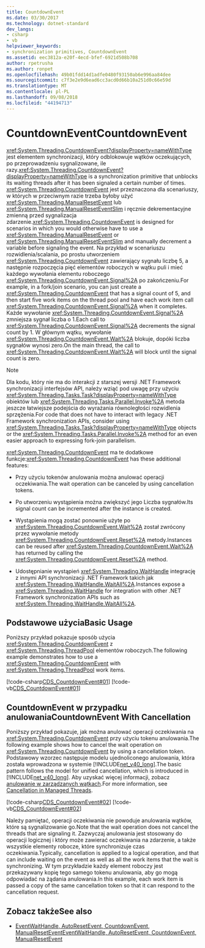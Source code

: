 ```yaml
---
title: CountdownEvent
ms.date: 03/30/2017
ms.technology: dotnet-standard
dev_langs:
- csharp
- vb
helpviewer_keywords:
- synchronization primitives, CountdownEvent
ms.assetid: eec3812a-e20f-4ecd-bfef-6921d508b708
author: rpetrusha
ms.author: ronpet
ms.openlocfilehash: 49b01fdd14d1adfe0480f93150ab6e996aa84dee
ms.sourcegitcommit: c7f3e2e9d6ead6cc3acd0d66b10a251d0c66e59d
ms.translationtype: MT
ms.contentlocale: pl-PL
ms.lasthandoff: 09/08/2018
ms.locfileid: "44194713"
---
```

# <a name="countdownevent"></a><span data-ttu-id="16a39-102">CountdownEvent</span><span class="sxs-lookup"><span data-stu-id="16a39-102">CountdownEvent</span></span>
<span data-ttu-id="16a39-103"><xref:System.Threading.CountdownEvent?displayProperty=nameWithType> jest elementem synchronizacji, który odblokowuje wątków oczekujących, po przeprowadzeniu sygnalizowane, ile razy.</span><span class="sxs-lookup"><span data-stu-id="16a39-103"><xref:System.Threading.CountdownEvent?displayProperty=nameWithType> is a synchronization primitive that unblocks its waiting threads after it has been signaled a certain number of times.</span></span> <span data-ttu-id="16a39-104"><xref:System.Threading.CountdownEvent> jest przeznaczona dla scenariuszy, w których w przeciwnym razie trzeba byłoby użyć <xref:System.Threading.ManualResetEvent> lub <xref:System.Threading.ManualResetEventSlim> i ręcznie dekrementacyjne zmienną przed sygnalizacja zdarzenie.</span><span class="sxs-lookup"><span data-stu-id="16a39-104"><xref:System.Threading.CountdownEvent> is designed for scenarios in which you would otherwise have to use a <xref:System.Threading.ManualResetEvent> or <xref:System.Threading.ManualResetEventSlim> and manually decrement a variable before signaling the event.</span></span> <span data-ttu-id="16a39-105">Na przykład w scenariuszu rozwidlenia/scalania, po prostu utworzeniem <xref:System.Threading.CountdownEvent> zawierający sygnału liczbę 5, a następnie rozpoczęcia pięć elementów roboczych w wątku puli i mieć każdego wywołania elementu roboczego <xref:System.Threading.CountdownEvent.Signal%2A> po zakończeniu.</span><span class="sxs-lookup"><span data-stu-id="16a39-105">For example, in a fork/join scenario, you can just create a <xref:System.Threading.CountdownEvent> that has a signal count of 5, and then start five work items on the thread pool and have each work item call <xref:System.Threading.CountdownEvent.Signal%2A> when it completes.</span></span> <span data-ttu-id="16a39-106">Każde wywołanie <xref:System.Threading.CountdownEvent.Signal%2A> zmniejsza sygnał liczba o 1.</span><span class="sxs-lookup"><span data-stu-id="16a39-106">Each call to <xref:System.Threading.CountdownEvent.Signal%2A> decrements the signal count by 1.</span></span> <span data-ttu-id="16a39-107">W głównym wątku, wywołanie <xref:System.Threading.CountdownEvent.Wait%2A> blokuje, dopóki liczba sygnałów wynosi zero.</span><span class="sxs-lookup"><span data-stu-id="16a39-107">On the main thread, the call to <xref:System.Threading.CountdownEvent.Wait%2A> will block until the signal count is zero.</span></span>  
  
> [!NOTE]
>  <span data-ttu-id="16a39-108">Dla kodu, który nie ma do interakcji z starszej wersji .NET Framework synchronizacji interfejsów API, należy wziąć pod uwagę przy użyciu <xref:System.Threading.Tasks.Task?displayProperty=nameWithType> obiektów lub <xref:System.Threading.Tasks.Parallel.Invoke%2A> metoda jeszcze łatwiejsze podejścia do wyrażania równoległości rozwidlenia sprzężenia.</span><span class="sxs-lookup"><span data-stu-id="16a39-108">For code that does not have to interact with legacy .NET Framework synchronization APIs, consider using <xref:System.Threading.Tasks.Task?displayProperty=nameWithType> objects or the <xref:System.Threading.Tasks.Parallel.Invoke%2A> method for an even easier approach to expressing fork-join parallelism.</span></span>  
  
 <span data-ttu-id="16a39-109"><xref:System.Threading.CountdownEvent> ma te dodatkowe funkcje:</span><span class="sxs-lookup"><span data-stu-id="16a39-109"><xref:System.Threading.CountdownEvent> has these additional features:</span></span>  
  
-   <span data-ttu-id="16a39-110">Przy użyciu tokenów anulowania można anulować operacji oczekiwania.</span><span class="sxs-lookup"><span data-stu-id="16a39-110">The wait operation can be canceled by using cancellation tokens.</span></span>  
  
-   <span data-ttu-id="16a39-111">Po utworzeniu wystąpienia można zwiększyć jego Liczba sygnałów.</span><span class="sxs-lookup"><span data-stu-id="16a39-111">Its signal count can be incremented after the instance is created.</span></span>  
  
-   <span data-ttu-id="16a39-112">Wystąpienia mogą zostać ponownie użyte po <xref:System.Threading.CountdownEvent.Wait%2A> został zwrócony przez wywołanie metody <xref:System.Threading.CountdownEvent.Reset%2A> metody.</span><span class="sxs-lookup"><span data-stu-id="16a39-112">Instances can be reused after <xref:System.Threading.CountdownEvent.Wait%2A> has returned by calling the <xref:System.Threading.CountdownEvent.Reset%2A> method.</span></span>  
  
-   <span data-ttu-id="16a39-113">Udostępnianie wystąpień <xref:System.Threading.WaitHandle> integrację z innymi API synchronizacji .NET Framework takich jak <xref:System.Threading.WaitHandle.WaitAll%2A>.</span><span class="sxs-lookup"><span data-stu-id="16a39-113">Instances expose a <xref:System.Threading.WaitHandle> for integration with other .NET Framework synchronization APIs such as <xref:System.Threading.WaitHandle.WaitAll%2A>.</span></span>  
  
## <a name="basic-usage"></a><span data-ttu-id="16a39-114">Podstawowe użycia</span><span class="sxs-lookup"><span data-stu-id="16a39-114">Basic Usage</span></span>  
 <span data-ttu-id="16a39-115">Poniższy przykład pokazuje sposób użycia <xref:System.Threading.CountdownEvent> z <xref:System.Threading.ThreadPool> elementów roboczych.</span><span class="sxs-lookup"><span data-stu-id="16a39-115">The following example demonstrates how to use a <xref:System.Threading.CountdownEvent> with <xref:System.Threading.ThreadPool> work items.</span></span>  
  
 [!code-csharp[CDS_CountdownEvent#01](../../../samples/snippets/csharp/VS_Snippets_Misc/cds_countdownevent/cs/countdownevent.cs#01)]
 [!code-vb[CDS_CountdownEvent#01](../../../samples/snippets/visualbasic/VS_Snippets_Misc/cds_countdownevent/vb/module1.vb#01)]  
  
## <a name="countdownevent-with-cancellation"></a><span data-ttu-id="16a39-116">CountdownEvent w przypadku anulowania</span><span class="sxs-lookup"><span data-stu-id="16a39-116">CountdownEvent With Cancellation</span></span>  
 <span data-ttu-id="16a39-117">Poniższy przykład pokazuje, jak można anulować operacji oczekiwania na <xref:System.Threading.CountdownEvent> przy użyciu tokenu anulowania.</span><span class="sxs-lookup"><span data-stu-id="16a39-117">The following example shows how to cancel the wait operation on <xref:System.Threading.CountdownEvent> by using a cancellation token.</span></span> <span data-ttu-id="16a39-118">Podstawowy wzorzec następuje modelu ujednoliconego anulowania, która została wprowadzona w systemie [!INCLUDE[net_v40_long](../../../includes/net-v40-long-md.md)].</span><span class="sxs-lookup"><span data-stu-id="16a39-118">The basic pattern follows the model for unified cancellation, which is introduced in [!INCLUDE[net_v40_long](../../../includes/net-v40-long-md.md)].</span></span> <span data-ttu-id="16a39-119">Aby uzyskać więcej informacji, zobacz [anulowanie w zarządzanych wątkach](../../../docs/standard/threading/cancellation-in-managed-threads.md).</span><span class="sxs-lookup"><span data-stu-id="16a39-119">For more information, see [Cancellation in Managed Threads](../../../docs/standard/threading/cancellation-in-managed-threads.md).</span></span>  
  
 [!code-csharp[CDS_CountdownEvent#02](../../../samples/snippets/csharp/VS_Snippets_Misc/cds_countdownevent/cs/countdownevent.cs#02)]
 [!code-vb[CDS_CountdownEvent#02](../../../samples/snippets/visualbasic/VS_Snippets_Misc/cds_countdownevent/vb/canceleventwait.vb#02)]  
  
 <span data-ttu-id="16a39-120">Należy pamiętać, operacji oczekiwania nie powoduje anulowania wątków, które są sygnalizowanie go.</span><span class="sxs-lookup"><span data-stu-id="16a39-120">Note that the wait operation does not cancel the threads that are signaling it.</span></span> <span data-ttu-id="16a39-121">Zazwyczaj anulowania jest stosowany do operacji logicznej i który może zawierać oczekiwania na zdarzenie, a także wszystkie elementy robocze, które synchronizuje czas oczekiwania.</span><span class="sxs-lookup"><span data-stu-id="16a39-121">Typically, cancellation is applied to a logical operation, and that can include waiting on the event as well as all the work items that the wait is synchronizing.</span></span> <span data-ttu-id="16a39-122">W tym przykładzie każdy element roboczy jest przekazywany kopię tego samego tokenu anulowania, aby go mogą odpowiadać na żądania anulowania.</span><span class="sxs-lookup"><span data-stu-id="16a39-122">In this example, each work item is passed a copy of the same cancellation token so that it can respond to the cancellation request.</span></span>  
  
## <a name="see-also"></a><span data-ttu-id="16a39-123">Zobacz także</span><span class="sxs-lookup"><span data-stu-id="16a39-123">See also</span></span>

- [<span data-ttu-id="16a39-124">EventWaitHandle, AutoResetEvent, CountdownEvent, ManualResetEvent</span><span class="sxs-lookup"><span data-stu-id="16a39-124">EventWaitHandle, AutoResetEvent, CountdownEvent, ManualResetEvent</span></span>](../../../docs/standard/threading/eventwaithandle-autoresetevent-countdownevent-manualresetevent.md)
